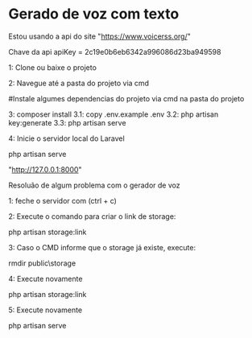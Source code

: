# Gerado de voz com texto

Estou usando a api do site "https://www.voicerss.org/"

Chave da api
apiKey = 2c19e0b6eb6342a996086d23ba949598

1: Clone ou baixe o projeto

2: Navegue até a pasta do projeto via cmd

#Instale algumes dependencias do projeto via cmd na pasta do projeto

3: composer install
3.1: copy .env.example .env
3.2: php artisan key:generate
3.3: php artisan serve

4: Inicie o servidor local do Laravel

php artisan serve

"http://127.0.0.1:8000"

Resoluão de algum problema com o gerador de voz

1: feche o servidor com (ctrl + c)

2: Execute o comando para criar o link de storage:

php artisan storage:link

3: Caso o CMD informe que o storage já existe, execute:

rmdir public\storage

4: Execute novamente 

php artisan storage:link

5: Execute novamente

php artisan serve







